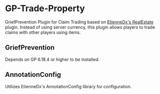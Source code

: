 # GP-Trade-Property
 GriefPrevention Plugin for Claim Trading based on [EtienneDx's RealEstate](https://github.com/EtienneDx/RealEstate) plugin.
Instead of using server currency, this plugin allows players to trade claims with other players using items.
 
## GriefPrevention
Depends on GP 6.18.4 or higher to be installed.

## AnnotationConfig
Utilizes EtienneDx's AnnotationConfig library for configuration.
